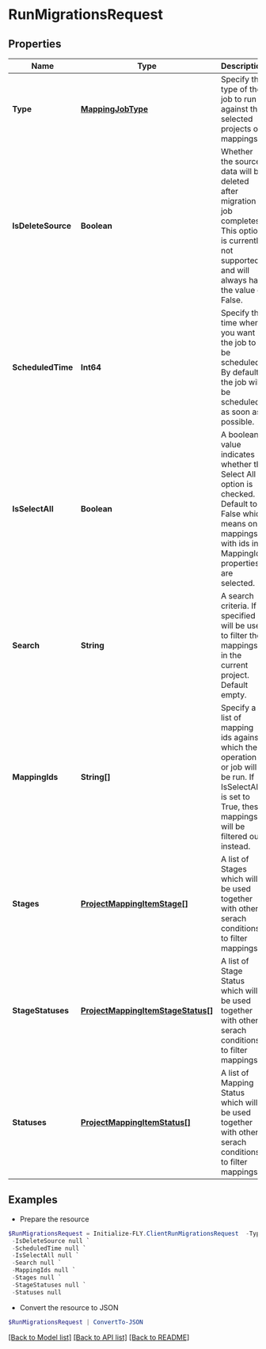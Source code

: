 # RunMigrationsRequest
## Properties

Name | Type | Description | Notes
------------ | ------------- | ------------- | -------------
**Type** | [**MappingJobType**](MappingJobType.md) | Specify the type of the job to run against the selected projects or mappings. | 
**IsDeleteSource** | **Boolean** | Whether the source data will be deleted after migration job completes. This option is currently not supported and will always has the value of False. | [optional] 
**ScheduledTime** | **Int64** | Specify the time when you want the job to be scheduled. By default the job will be scheduled as soon as possible. | [optional] 
**IsSelectAll** | **Boolean** | A boolean value indicates whether the Select All option is checked.  Default to False which means only mappings with ids in MappingIds properties are selected. | 
**Search** | **String** | A search criteria. If specified it will be used to filter the mappings in the current project. Default empty. | [optional] 
**MappingIds** | **String[]** | Specify a list of mapping ids against which the operation or job will be run.  If IsSelectAll is set to True, these mappings will be filtered out instead. | [optional] 
**Stages** | [**ProjectMappingItemStage[]**](ProjectMappingItemStage.md) | A list of Stages which will be used together with other serach conditions to filter mappings. | [optional] 
**StageStatuses** | [**ProjectMappingItemStageStatus[]**](ProjectMappingItemStageStatus.md) | A list of Stage Status which will be used together with other serach conditions to filter mappings. | [optional] 
**Statuses** | [**ProjectMappingItemStatus[]**](ProjectMappingItemStatus.md) | A list of Mapping Status which will be used together with other serach conditions to filter mappings. | [optional] 

## Examples

- Prepare the resource
```powershell
$RunMigrationsRequest = Initialize-FLY.ClientRunMigrationsRequest  -Type null `
 -IsDeleteSource null `
 -ScheduledTime null `
 -IsSelectAll null `
 -Search null `
 -MappingIds null `
 -Stages null `
 -StageStatuses null `
 -Statuses null
```

- Convert the resource to JSON
```powershell
$RunMigrationsRequest | ConvertTo-JSON
```

[[Back to Model list]](../README.md#documentation-for-models) [[Back to API list]](../README.md#documentation-for-api-endpoints) [[Back to README]](../README.md)
